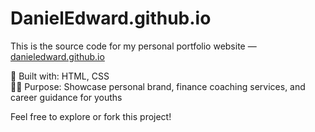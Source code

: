 # DanielEdward.github.io

This is the source code for my personal portfolio website — [danieledward.github.io]( https://danieledward.github.io )

🎯 Built with: HTML, CSS  
🧑‍💼 Purpose: Showcase personal brand, finance coaching services, and career guidance for youths  

Feel free to explore or fork this project!